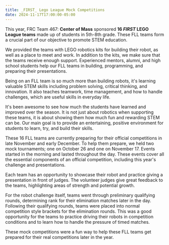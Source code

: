 ```yaml
---
title: _FIRST_ Lego League Mock Competitions
date: 2024-11-17T17:00:00-05:00
---
```


This year, FRC Team 467: **Center of Mass** sponsored **16 _FIRST_ LEGO League teams** made up of students in 5th-8th grade.  These FLL teams form a crucial part of our objective to promote STEM education.

We provided the teams with LEGO robotics kits for building their robot, as well as a place to meet and work. In addition to the kits, we make sure that the teams receive enough support. Experienced mentors, alumni, and high school students help our FLL teams in building, programming, and preparing their presentations.

Being on an FLL team is so much more than building robots, it's learning valuable STEM skills including problem solving, critical thinking, and innovation. It also teaches teamwork, time management, and how to handle challenges, which are useful skills in everyday life.

It's been awesome to see how much the students have learned and improved over the season. It is not just about robotics when supporting these teams, it is about showing them how much fun and rewarding STEM can be. Our main goal is to provide an entertaining, positive environment for students to learn, try, and build their skills.

These 16 FLL teams are currently preparing for their official competitions in late November and early December. To help them prepare, we held two mock tournaments; one on October 26 and one on November 17. Events started in the morning and lasted throughout the day. These events cover all the essential components of an official competition, including this year's challenge and presentations.

Each team has an opportunity to showcase their robot and practice giving a presentation in front of judges. The volunteer judges give great feedback to the teams, highlighting areas of strength and potential growth.

For the robot challenge itself, teams went through preliminary qualifying rounds, determining rank for their elimination matches later in the day. Following their qualifying rounds, teams were placed into normal competition style brackets for the elimination rounds. This was a good opportunity for the teams to practice driving their robots in competition conditions and to learn how to handle the pressure of timed matches.

These mock competitions were a fun way to help these FLL teams get prepared for their real competitions later in the year.